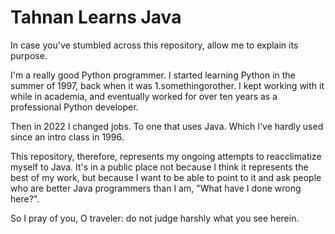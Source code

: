 # Tahnan Learns Java

In case you've stumbled across this repository, allow me to explain its purpose.

I'm a really good Python programmer.  I started learning Python in the summer of 1997, back when it was 1.somethingorother.  I kept working with it while in academia, and eventually worked for over ten years as a professional Python developer.

Then in 2022 I changed jobs.  To one that uses Java.  Which I've hardly used since an intro class in 1996.

This repository, therefore, represents my ongoing attempts to reacclimatize myself to Java.  It's in a public place not because I think it represents the best of my work, but because I want to be able to point to it and ask people who are better Java programmers than I am, "What have I done wrong here?".

So I pray of you, O traveler: do not judge harshly what you see herein.